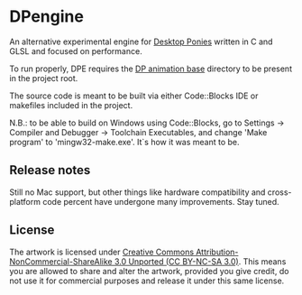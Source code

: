 # DPengine

An alternative experimental engine for [Desktop Ponies](https://github.com/RoosterDragon/Desktop-Ponies/) written in C and GLSL and focused on performance.

To run properly, DPE requires the [DP animation base](https://github.com/RoosterDragon/Desktop-Ponies/tree/master/Content/Ponies) directory to be present in the project root.

The source code is meant to be built via either Code::Blocks IDE or makefiles included in the project.

N.B.: to be able to build on Windows using Code::Blocks, go to Settings → Compiler and Debugger → Toolchain Executables, and change 'Make program' to 'mingw32-make.exe'. It`s how it was meant to be.

## Release notes

Still no Mac support, but other things like hardware compatibility and cross-platform code percent have undergone many improvements. Stay tuned.

## License

The artwork is licensed under [Creative Commons Attribution-NonCommercial-ShareAlike 3.0 Unported (CC BY-NC-SA 3.0)](http://creativecommons.org/licenses/by-nc-sa/3.0/). This means you are allowed to share and alter the artwork, provided you give credit, do not use it for commercial purposes and release it under this same license.
